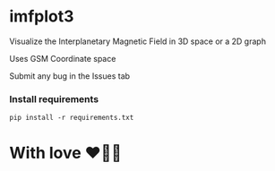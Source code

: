 # imfplot3
Visualize the Interplanetary Magnetic Field in 3D space or a 2D graph

Uses GSM Coordinate space

Submit any bug in the Issues tab

### Install requirements
```
pip install -r requirements.txt
```
# With love ❤️🏳️‍⚧️
